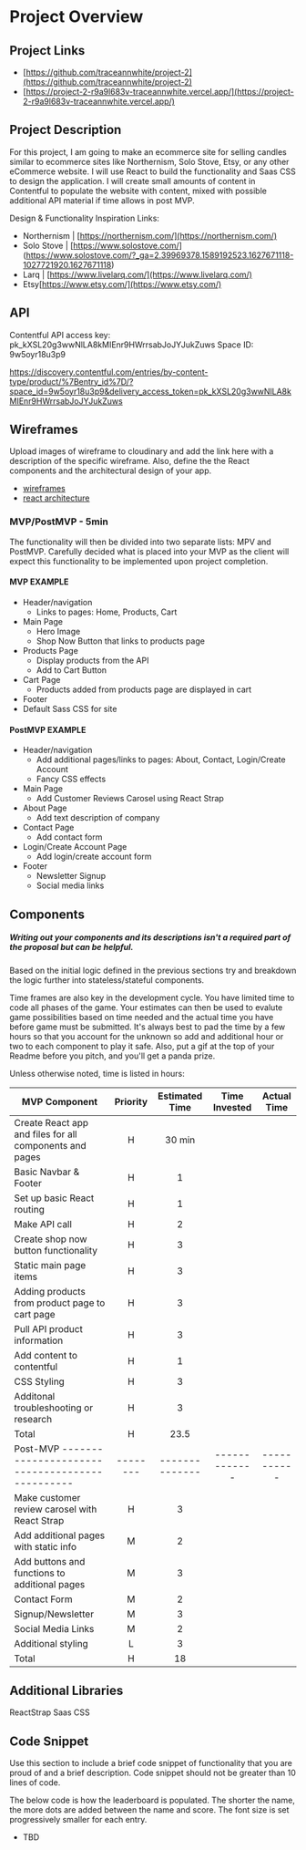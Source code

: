 # Project Overview

## Project Links

- [https://github.com/traceannwhite/project-2](https://github.com/traceannwhite/project-2)
- [https://project-2-r9a9l683v-traceannwhite.vercel.app/](https://project-2-r9a9l683v-traceannwhite.vercel.app/)

## Project Description

For this project, I am going to make an ecommerce site for selling candles similar to ecommerce sites like Northernism, Solo Stove, Etsy, or any other eCommerce website. I will use React to build the functionality and Saas CSS to design the application. I will create small amounts of content in Contentful to populate the website with content, mixed with possible additional API material if time allows in post MVP.

Design & Functionality Inspiration Links:

- Northernism | [https://northernism.com/](https://northernism.com/)
- Solo Stove | [https://www.solostove.com/] (https://www.solostove.com/?_ga=2.39969378.1589192523.1627671118-1027721920.1627671118)
- Larq | [https://www.livelarq.com/](https://www.livelarq.com/)
- Etsy[https://www.etsy.com/](https://www.etsy.com/)

## API

Contentful API access key: pk_kXSL20g3wwNlLA8kMIEnr9HWrrsabJoJYJukZuws
Space ID: 9w5oyr18u3p9

https://discovery.contentful.com/entries/by-content-type/product/%7Bentry_id%7D/?space_id=9w5oyr18u3p9&delivery_access_token=pk_kXSL20g3wwNlLA8kMIEnr9HWrrsabJoJYJukZuws

## Wireframes

Upload images of wireframe to cloudinary and add the link here with a description of the specific wireframe. Also, define the the React components and the architectural design of your app.

- [wireframes](https://res.cloudinary.com/dhcagrzcb/image/upload/v1627677948/IMG_1732_tolq1k.heic)
- [react architecture](https://res.cloudinary.com/dhcagrzcb/image/upload/v1627677948/IMG_1734_mvpagr.heic)

### MVP/PostMVP - 5min

The functionality will then be divided into two separate lists: MPV and PostMVP. Carefully decided what is placed into your MVP as the client will expect this functionality to be implemented upon project completion.

#### MVP EXAMPLE

- Header/navigation
  - Links to pages: Home, Products, Cart
- Main Page
  - Hero Image
  - Shop Now Button that links to products page
- Products Page
  - Display products from the API
  - Add to Cart Button
- Cart Page
  - Products added from products page are displayed in cart
- Footer
- Default Sass CSS for site

#### PostMVP EXAMPLE

- Header/navigation
  - Add additional pages/links to pages: About, Contact, Login/Create Account
  - Fancy CSS effects
- Main Page
  - Add Customer Reviews Carosel using React Strap
- About Page
  - Add text description of company
- Contact Page
  - Add contact form
- Login/Create Account Page
  - Add login/create account form
- Footer
  - Newsletter Signup
  - Social media links

## Components

##### Writing out your components and its descriptions isn't a required part of the proposal but can be helpful.

Based on the initial logic defined in the previous sections try and breakdown the logic further into stateless/stateful components.

<!--
| Component    |                             Description                              |
| ------------ | :------------------------------------------------------------------: |
| App          |                    Sets up app with React Router                     |
| Header       |                Renders the header, including the nav                 |
| Footer       |                          Renders the footer                          |
| Main         |                  Contains Switch/Routes for content                  |
| Products     |           Renders the products page to display API info              |
| Question     |     Renders current question via API call and Answer components      |
| Answer       |         Renders a possible answer using props from Question          |
| Score        |            Renders player's score received through props             |
| HighScore    | Form that renders at end of game if the player achieves a high score |
| Options      |              Renders a form of selectable game options               |
| Instructions |                Renders rules and info about the game                 |
| Leaderboard  |               Renders list of top scorers via API call               | -->

Time frames are also key in the development cycle. You have limited time to code all phases of the game. Your estimates can then be used to evalute game possibilities based on time needed and the actual time you have before game must be submitted. It's always best to pad the time by a few hours so that you account for the unknown so add and additional hour or two to each component to play it safe. Also, put a gif at the top of your Readme before you pitch, and you'll get a panda prize.

Unless otherwise noted, time is listed in hours:

| MVP Component                                            | Priority | Estimated Time | Time Invested | Actual Time |
| -------------------------------------------------------- | :------: | :------------: | :-----------: | :---------: |
| Create React app and files for all components and pages  |    H     |     30 min     |               |             |
| Basic Navbar & Footer                                    |    H     |       1        |               |             |
| Set up basic React routing                               |    H     |       1        |               |             |
| Make API call                                            |    H     |       2        |               |             |
| Create shop now button functionality                     |    H     |       3        |               |             |
| Static main page items                                   |    H     |       3        |               |             |
| Adding products from product page to cart page           |    H     |       3        |               |             |
| Pull API product information                             |    H     |       3        |               |             |
| Add content to contentful                                |    H     |       1        |               |             |
| CSS Styling                                              |    H     |       3        |               |             |
| Additonal troubleshooting or research                    |    H     |       3        |               |             |
| Total                                                    |    H     |      23.5      |               |             |
| Post-MVP ----------------------------------------------- | -------- | -------------- | ------------- | ----------- |
| Make customer review carosel with React Strap            |    H     |       3        |               |             |
| Add additional pages with static info                    |    M     |       2        |               |             |
| Add buttons and functions to additional pages            |    M     |       3        |               |             |
| Contact Form                                             |    M     |       2        |               |             |
| Signup/Newsletter                                        |    M     |       3        |               |             |
| Social Media Links                                       |    M     |       2        |               |             |
| Additional styling                                       |    L     |       3        |               |             |
| Total                                                    |    H     |       18       |               |             |

## Additional Libraries

ReactStrap
Saas CSS

## Code Snippet

Use this section to include a brief code snippet of functionality that you are proud of and a brief description. Code snippet should not be greater than 10 lines of code.

The below code is how the leaderboard is populated. The shorter the name, the more dots are added between the name and score. The font size is set progressively smaller for each entry.

- TBD
